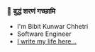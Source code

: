 ### 🔱  बुद्धं शरणं गच्छामि
- I'm Bibit Kunwar Chhetri  
- Software Engineer  
- [I write my life here...](https://www.bibitkunwar.com.np)
